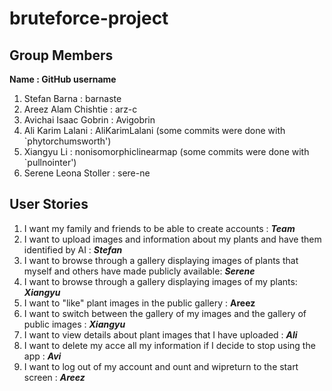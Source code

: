 # bruteforce-project

## Group Members

**Name : GitHub username**

1. Stefan Barna : barnaste
2. Areez Alam Chishtie : arz-c
3. Avichai Isaac Gobrin : Avigobrin
4. Ali Karim Lalani : AliKarimLalani (some commits were done with `phytorchumsworth')
5. Xiangyu Li : nonisomorphiclinearmap (some commits were done with `pullnointer')
6. Serene Leona Stoller : sere-ne

## User Stories

1. I want my family and friends to be able to create accounts : ***Team***
2. I want to upload images and information about my plants and have them identified by AI : ***Stefan***
3. I want to browse through a gallery displaying images of plants that myself and others have made publicly available: ***Serene***
4. I want to browse through a gallery displaying images of my plants: ***Xiangyu***
5. I want to "like" plant images in the public gallery : **Areez**
6. I want to switch between the gallery of my images and the gallery of public images : ***Xiangyu***
7. I want to view details about plant images that I have uploaded : ***Ali***
8. I want to delete my acce all my information if I decide to stop using the app : ***Avi***
9. I want to log out of my account and ount and wipreturn to the start screen : ***Areez***